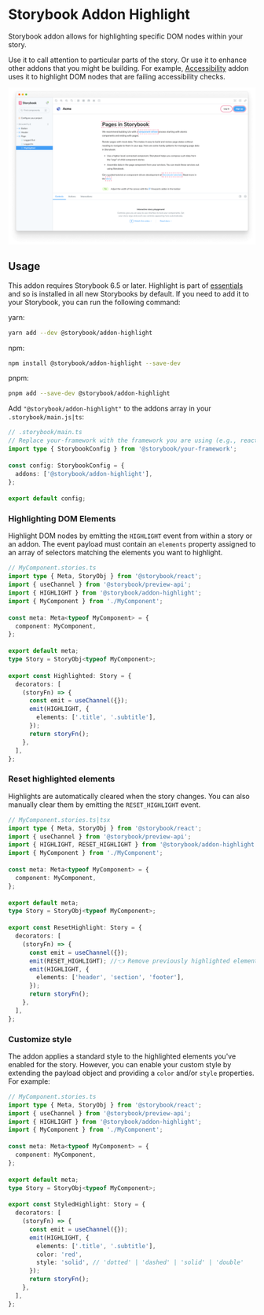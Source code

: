 # Storybook Addon Highlight

Storybook addon allows for highlighting specific DOM nodes within your story.

Use it to call attention to particular parts of the story. Or use it to enhance other addons that you might be building. For example, [Accessibility](https://storybook.js.org/addons/@storybook/addon-a11y/) addon uses it to highlight DOM nodes that are failing accessibility checks.

![Story with highlight](./docs/highlight.png)

## Usage

This addon requires Storybook 6.5 or later. Highlight is part of [essentials](https://storybook.js.org/docs/react/essentials) and so is installed in all new Storybooks by default. If you need to add it to your Storybook, you can run the following command:

yarn:

```sh
yarn add --dev @storybook/addon-highlight
```

npm:

```sh
npm install @storybook/addon-highlight --save-dev
```

pnpm:

```sh
pnpm add --save-dev @storybook/addon-highlight
```

Add `"@storybook/addon-highlight"` to the addons array in your `.storybook/main.js|ts`:

```ts
// .storybook/main.ts
// Replace your-framework with the framework you are using (e.g., react-webpack5, vue3-vite)
import type { StorybookConfig } from '@storybook/your-framework';

const config: StorybookConfig = {
  addons: ['@storybook/addon-highlight'],
};

export default config;
```

### Highlighting DOM Elements

Highlight DOM nodes by emitting the `HIGHLIGHT` event from within a story or an addon. The event payload must contain an `elements` property assigned to an array of selectors matching the elements you want to highlight.

```ts
// MyComponent.stories.ts
import type { Meta, StoryObj } from '@storybook/react';
import { useChannel } from '@storybook/preview-api';
import { HIGHLIGHT } from '@storybook/addon-highlight';
import { MyComponent } from './MyComponent';

const meta: Meta<typeof MyComponent> = {
  component: MyComponent,
};

export default meta;
type Story = StoryObj<typeof MyComponent>;

export const Highlighted: Story = {
  decorators: [
    (storyFn) => {
      const emit = useChannel({});
      emit(HIGHLIGHT, {
        elements: ['.title', '.subtitle'],
      });
      return storyFn();
    },
  ],
};
```

### Reset highlighted elements

Highlights are automatically cleared when the story changes. You can also manually clear them by emitting the `RESET_HIGHLIGHT` event.

```ts
// MyComponent.stories.ts|tsx
import type { Meta, StoryObj } from '@storybook/react';
import { useChannel } from '@storybook/preview-api';
import { HIGHLIGHT, RESET_HIGHLIGHT } from '@storybook/addon-highlight';
import { MyComponent } from './MyComponent';

const meta: Meta<typeof MyComponent> = {
  component: MyComponent,
};

export default meta;
type Story = StoryObj<typeof MyComponent>;

export const ResetHighlight: Story = {
  decorators: [
    (storyFn) => {
      const emit = useChannel({});
      emit(RESET_HIGHLIGHT); //👈 Remove previously highlighted elements
      emit(HIGHLIGHT, {
        elements: ['header', 'section', 'footer'],
      });
      return storyFn();
    },
  ],
};
```

### Customize style

The addon applies a standard style to the highlighted elements you've enabled for the story. However, you can enable your custom style by extending the payload object and providing a `color` and/or `style` properties. For example:

```ts
// MyComponent.stories.ts
import type { Meta, StoryObj } from '@storybook/react';
import { useChannel } from '@storybook/preview-api';
import { HIGHLIGHT } from '@storybook/addon-highlight';
import { MyComponent } from './MyComponent';

const meta: Meta<typeof MyComponent> = {
  component: MyComponent,
};

export default meta;
type Story = StoryObj<typeof MyComponent>;

export const StyledHighlight: Story = {
  decorators: [
    (storyFn) => {
      const emit = useChannel({});
      emit(HIGHLIGHT, {
        elements: ['.title', '.subtitle'],
        color: 'red',
        style: 'solid', // 'dotted' | 'dashed' | 'solid' | 'double'
      });
      return storyFn();
    },
  ],
};
```
